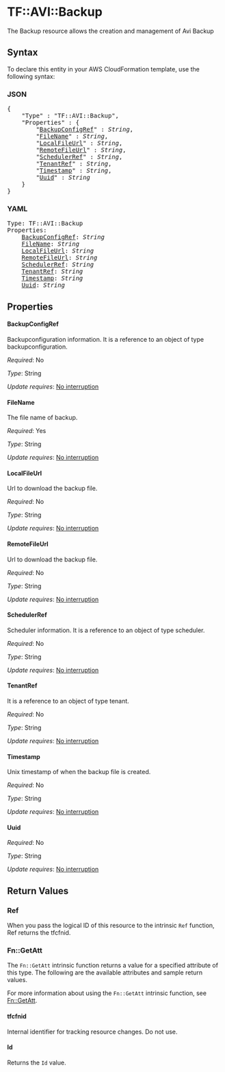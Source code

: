 # TF::AVI::Backup

The Backup resource allows the creation and management of Avi Backup

## Syntax

To declare this entity in your AWS CloudFormation template, use the following syntax:

### JSON

<pre>
{
    "Type" : "TF::AVI::Backup",
    "Properties" : {
        "<a href="#backupconfigref" title="BackupConfigRef">BackupConfigRef</a>" : <i>String</i>,
        "<a href="#filename" title="FileName">FileName</a>" : <i>String</i>,
        "<a href="#localfileurl" title="LocalFileUrl">LocalFileUrl</a>" : <i>String</i>,
        "<a href="#remotefileurl" title="RemoteFileUrl">RemoteFileUrl</a>" : <i>String</i>,
        "<a href="#schedulerref" title="SchedulerRef">SchedulerRef</a>" : <i>String</i>,
        "<a href="#tenantref" title="TenantRef">TenantRef</a>" : <i>String</i>,
        "<a href="#timestamp" title="Timestamp">Timestamp</a>" : <i>String</i>,
        "<a href="#uuid" title="Uuid">Uuid</a>" : <i>String</i>
    }
}
</pre>

### YAML

<pre>
Type: TF::AVI::Backup
Properties:
    <a href="#backupconfigref" title="BackupConfigRef">BackupConfigRef</a>: <i>String</i>
    <a href="#filename" title="FileName">FileName</a>: <i>String</i>
    <a href="#localfileurl" title="LocalFileUrl">LocalFileUrl</a>: <i>String</i>
    <a href="#remotefileurl" title="RemoteFileUrl">RemoteFileUrl</a>: <i>String</i>
    <a href="#schedulerref" title="SchedulerRef">SchedulerRef</a>: <i>String</i>
    <a href="#tenantref" title="TenantRef">TenantRef</a>: <i>String</i>
    <a href="#timestamp" title="Timestamp">Timestamp</a>: <i>String</i>
    <a href="#uuid" title="Uuid">Uuid</a>: <i>String</i>
</pre>

## Properties

#### BackupConfigRef

Backupconfiguration information. It is a reference to an object of type backupconfiguration.

_Required_: No

_Type_: String

_Update requires_: [No interruption](https://docs.aws.amazon.com/AWSCloudFormation/latest/UserGuide/using-cfn-updating-stacks-update-behaviors.html#update-no-interrupt)

#### FileName

The file name of backup.

_Required_: Yes

_Type_: String

_Update requires_: [No interruption](https://docs.aws.amazon.com/AWSCloudFormation/latest/UserGuide/using-cfn-updating-stacks-update-behaviors.html#update-no-interrupt)

#### LocalFileUrl

Url to download the backup file.

_Required_: No

_Type_: String

_Update requires_: [No interruption](https://docs.aws.amazon.com/AWSCloudFormation/latest/UserGuide/using-cfn-updating-stacks-update-behaviors.html#update-no-interrupt)

#### RemoteFileUrl

Url to download the backup file.

_Required_: No

_Type_: String

_Update requires_: [No interruption](https://docs.aws.amazon.com/AWSCloudFormation/latest/UserGuide/using-cfn-updating-stacks-update-behaviors.html#update-no-interrupt)

#### SchedulerRef

Scheduler information. It is a reference to an object of type scheduler.

_Required_: No

_Type_: String

_Update requires_: [No interruption](https://docs.aws.amazon.com/AWSCloudFormation/latest/UserGuide/using-cfn-updating-stacks-update-behaviors.html#update-no-interrupt)

#### TenantRef

It is a reference to an object of type tenant.

_Required_: No

_Type_: String

_Update requires_: [No interruption](https://docs.aws.amazon.com/AWSCloudFormation/latest/UserGuide/using-cfn-updating-stacks-update-behaviors.html#update-no-interrupt)

#### Timestamp

Unix timestamp of when the backup file is created.

_Required_: No

_Type_: String

_Update requires_: [No interruption](https://docs.aws.amazon.com/AWSCloudFormation/latest/UserGuide/using-cfn-updating-stacks-update-behaviors.html#update-no-interrupt)

#### Uuid

_Required_: No

_Type_: String

_Update requires_: [No interruption](https://docs.aws.amazon.com/AWSCloudFormation/latest/UserGuide/using-cfn-updating-stacks-update-behaviors.html#update-no-interrupt)

## Return Values

### Ref

When you pass the logical ID of this resource to the intrinsic `Ref` function, Ref returns the tfcfnid.

### Fn::GetAtt

The `Fn::GetAtt` intrinsic function returns a value for a specified attribute of this type. The following are the available attributes and sample return values.

For more information about using the `Fn::GetAtt` intrinsic function, see [Fn::GetAtt](https://docs.aws.amazon.com/AWSCloudFormation/latest/UserGuide/intrinsic-function-reference-getatt.html).

#### tfcfnid

Internal identifier for tracking resource changes. Do not use.

#### Id

Returns the <code>Id</code> value.

